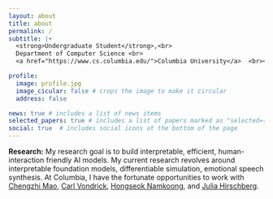 ```yaml
---
layout: about
title: about
permalink: /
subtitle: |+
  <strong>Undergraduate Student</strong>,<br>
  Department of Computer Science <br>
  <a href="https://www.cs.columbia.edu/">Columbia University</a>  <br><br>

profile:
  image: profile.jpg
  image_cicular: false # crops the image to make it circular
  address: false

news: true # includes a list of news items
selected_papers: true # includes a list of papers marked as "selected={true}"
social: true  # includes social icons at the bottom of the page
---
```


**Research:** My research goal is to build interpretable, efficient, human-interaction friendly AI models. My current research revolves around interpretable foundation models, differentiable simulation, emotional speech synthesis. At Columbia, I have the fortunate opportunities to work with [Chengzhi Mao](http://www.cs.columbia.edu/~mcz/), [Carl Vondrick](https://www.cs.columbia.edu/~vondrick/), [Hongseok Namkoong](https://hsnamkoong.github.io/), and [Julia Hirschberg](http://www.cs.columbia.edu/~julia/).
